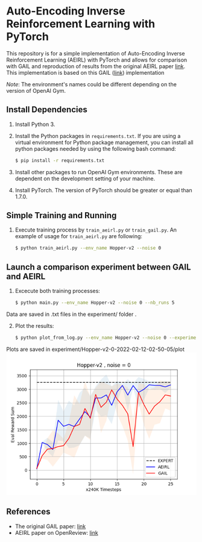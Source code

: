 # Auto-Encoding Inverse Reinforcement Learning with PyTorch

This repository is for a simple implementation of Auto-Encoding Inverse Reinforcement Learning (AEIRL) with PyTorch and allows for comparison with GAIL and reproduction of results from the original AEIRL paper [link](https://openreview.net/pdf?id=OCgCYv7KGZe). This implementation is based on this GAIL ([link](https://github.com/hcnoh/gail-pytorch)) implementation

*Note*: The environment's names could be different depending on the version of OpenAI Gym.

## Install Dependencies
1. Install Python 3.
2. Install the Python packages in `requirements.txt`. If you are using a virtual environment for Python package management, you can install all python packages needed by using the following bash command:

    ```bash
    $ pip install -r requirements.txt
    ```

3. Install other packages to run OpenAI Gym environments. These are dependent on the development setting of your machine.
4. Install PyTorch. The version of PyTorch should be greater or equal than 1.7.0.

## Simple Training and Running
1. Execute training process by `train_aeirl.py` or `train_gail.py`. An example of usage for `train_aeirl.py` are following:

    ```bash
    $ python train_aeirl.py --env_name Hopper-v2 --noise 0
    ```
## Launch a comparison experiment between GAIL and AEIRL
1. Excecute both training processes:

    ```bash
    $ python main.py --env_name Hopper-v2 --noise 0 --nb_runs 5
    ```
Data are saved in .txt files in the experiment/ folder .

2. Plot the results:

    ```bash
    $ python plot_from_log.py --env_name Hopper-v2 --noise 0 --experiment_folder experiment/Hopper-v2-0-2022-02-12-02-50-05
    ```
Plots are saved in experiment/Hopper-v2-0-2022-02-12-02-50-05/plot
![Hopper-v2](experiment/Hopper-v2-0-2022-02-12-02-50-05/plot/all_reward_evolution_Hopper-v2.png)

## References
- The original GAIL paper: [link](https://arxiv.org/abs/1606.03476)
- AEIRL paper on OpenReview: [link](https://openreview.net/pdf?id=OCgCYv7KGZe)
